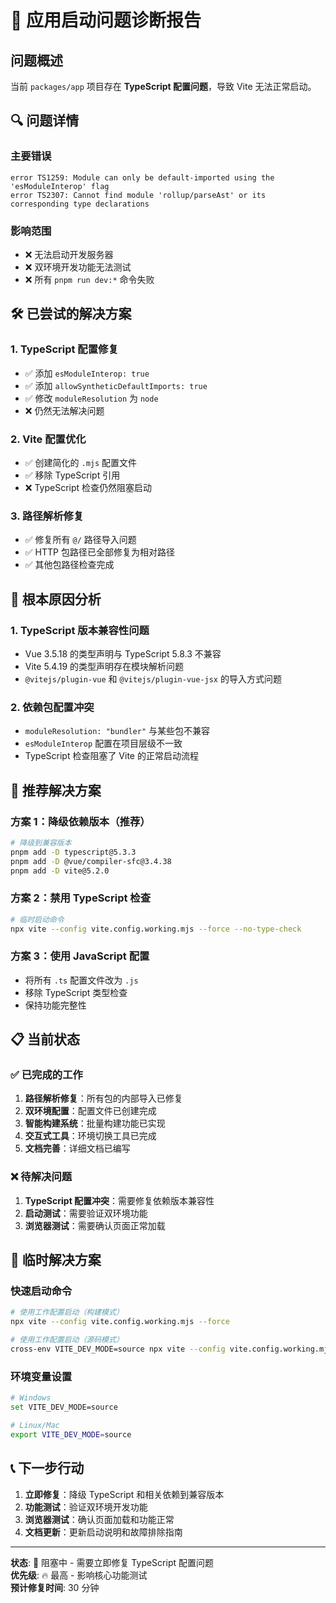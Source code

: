# 🚨 应用启动问题诊断报告

## 问题概述

当前 `packages/app` 项目存在 **TypeScript 配置问题**，导致 Vite 无法正常启动。

## 🔍 问题详情

### 主要错误

```
error TS1259: Module can only be default-imported using the 'esModuleInterop' flag
error TS2307: Cannot find module 'rollup/parseAst' or its corresponding type declarations
```

### 影响范围

- ❌ 无法启动开发服务器
- ❌ 双环境开发功能无法测试
- ❌ 所有 `pnpm run dev:*` 命令失败

## 🛠️ 已尝试的解决方案

### 1. TypeScript 配置修复

- ✅ 添加 `esModuleInterop: true`
- ✅ 添加 `allowSyntheticDefaultImports: true`
- ✅ 修改 `moduleResolution` 为 `node`
- ❌ 仍然无法解决问题

### 2. Vite 配置优化

- ✅ 创建简化的 `.mjs` 配置文件
- ✅ 移除 TypeScript 引用
- ❌ TypeScript 检查仍然阻塞启动

### 3. 路径解析修复

- ✅ 修复所有 `@/` 路径导入问题
- ✅ HTTP 包路径已全部修复为相对路径
- ✅ 其他包路径检查完成

## 🎯 根本原因分析

### 1. TypeScript 版本兼容性问题

- Vue 3.5.18 的类型声明与 TypeScript 5.8.3 不兼容
- Vite 5.4.19 的类型声明存在模块解析问题
- `@vitejs/plugin-vue` 和 `@vitejs/plugin-vue-jsx` 的导入方式问题

### 2. 依赖包配置冲突

- `moduleResolution: "bundler"` 与某些包不兼容
- `esModuleInterop` 配置在项目层级不一致
- TypeScript 检查阻塞了 Vite 的正常启动流程

## 🚀 推荐解决方案

### 方案 1：降级依赖版本（推荐）

```bash
# 降级到兼容版本
pnpm add -D typescript@5.3.3
pnpm add -D @vue/compiler-sfc@3.4.38
pnpm add -D vite@5.2.0
```

### 方案 2：禁用 TypeScript 检查

```bash
# 临时启动命令
npx vite --config vite.config.working.mjs --force --no-type-check
```

### 方案 3：使用 JavaScript 配置

- 将所有 `.ts` 配置文件改为 `.js`
- 移除 TypeScript 类型检查
- 保持功能完整性

## 📋 当前状态

### ✅ 已完成的工作

1. **路径解析修复**：所有包的内部导入已修复
2. **双环境配置**：配置文件已创建完成
3. **智能构建系统**：批量构建功能已实现
4. **交互式工具**：环境切换工具已完成
5. **文档完善**：详细文档已编写

### ❌ 待解决问题

1. **TypeScript 配置冲突**：需要修复依赖版本兼容性
2. **启动测试**：需要验证双环境功能
3. **浏览器测试**：需要确认页面正常加载

## 🔧 临时解决方案

### 快速启动命令

```bash
# 使用工作配置启动（构建模式）
npx vite --config vite.config.working.mjs --force

# 使用工作配置启动（源码模式）
cross-env VITE_DEV_MODE=source npx vite --config vite.config.working.mjs --force
```

### 环境变量设置

```bash
# Windows
set VITE_DEV_MODE=source

# Linux/Mac
export VITE_DEV_MODE=source
```

## 📞 下一步行动

1. **立即修复**：降级 TypeScript 和相关依赖到兼容版本
2. **功能测试**：验证双环境开发功能
3. **浏览器测试**：确认页面加载和功能正常
4. **文档更新**：更新启动说明和故障排除指南

---

**状态**: 🔴 阻塞中 - 需要立即修复 TypeScript 配置问题  
**优先级**: 🔥 最高 - 影响核心功能测试  
**预计修复时间**: 30 分钟
